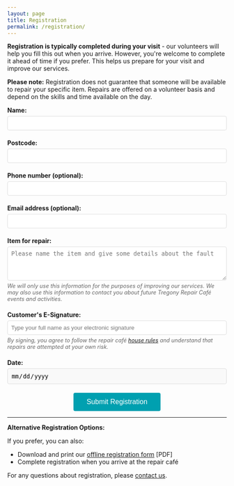 ```yaml
---
layout: page
title: Registration
permalink: /registration/
---
```


**Registration is typically completed during your visit** - our volunteers will help you fill this out when you arrive. However, you're welcome to complete it ahead of time if you prefer. This helps us prepare for your visit and improve our services.

**Please note:** Registration does not guarantee that someone will be available to repair your specific item. Repairs are offered on a volunteer basis and depend on the skills and time available on the day.

<form action="https://formspree.io/f/xvgrgdbk" method="POST" id="registrationForm" style="max-width: 600px; margin: 0 auto;">
  <div style="margin-bottom: 20px;">
    <label for="name" style="display: block; margin-bottom: 5px; font-weight: bold;">Name:</label>
    <input type="text" id="name" name="name" required style="width: 100%; padding: 8px; border: 1px solid #ddd; border-radius: 4px;">
  </div>

  <div style="margin-bottom: 20px;">
    <label for="postcode" style="display: block; margin-bottom: 5px; font-weight: bold;">Postcode:</label>
    <input type="text" id="postcode" name="postcode" required style="width: 100%; padding: 8px; border: 1px solid #ddd; border-radius: 4px;">
  </div>

  <div style="margin-bottom: 20px;">
    <label for="phone" style="display: block; margin-bottom: 5px; font-weight: bold;">Phone number (optional):</label>
    <input type="tel" id="phone" name="phone" style="width: 100%; padding: 8px; border: 1px solid #ddd; border-radius: 4px;">
  </div>

  <div style="margin-bottom: 20px;">
    <label for="email" style="display: block; margin-bottom: 5px; font-weight: bold;">Email address (optional):</label>
    <input type="email" id="email" name="email" style="width: 100%; padding: 8px; border: 1px solid #ddd; border-radius: 4px;">
  </div>

  <div id="emailCopyDiv" style="margin-bottom: 20px; display: none;">
    <input type="checkbox" id="emailCopy" style="margin-right: 8px;">
    <label for="emailCopy" style="font-weight: bold;">Send me a copy of this registration</label>
    <input type="hidden" id="ccEmail" name="_cc" value="">
  </div>

  <div style="margin-bottom: 20px;">
    <label for="item" style="display: block; margin-bottom: 5px; font-weight: bold;">Item for repair:</label>
    <textarea id="item" name="item" required rows="4" style="width: 100%; padding: 8px; border: 1px solid #ddd; border-radius: 4px;" placeholder="Please name the item and give some details about the fault"></textarea>
    <p style="font-size: 0.9em; color: #666; margin-top: 5px; font-style: italic;">
      We will only use this information for the purposes of improving our services. We may also use this information to contact you about future Tregony Repair Café events and activities.
    </p>
  </div>

  <div style="margin-bottom: 20px;">
    <label for="signature" style="display: block; margin-bottom: 5px; font-weight: bold;">Customer's E-Signature:</label>
    <input type="text" id="signature" name="signature" required style="width: 100%; padding: 8px; border: 1px solid #ddd; border-radius: 4px;" placeholder="Type your full name as your electronic signature">
    <p style="font-size: 0.9em; color: #666; margin-top: 5px; font-style: italic;">
      By signing, you agree to follow the repair café <a href="/downloads/disclaimer.pdf" target="_blank">house rules</a> and understand that repairs are attempted at your own risk.
    </p>
  </div>

  <div style="margin-bottom: 20px;">
    <label for="date" style="display: block; margin-bottom: 5px; font-weight: bold;">Date:</label>
    <input type="date" id="date" name="date" required readonly style="width: 100%; padding: 8px; border: 1px solid #ddd; border-radius: 4px; background-color: #f9f9f9;">
  </div>

  <div style="text-align: center;">
    <button type="submit" style="background-color: rgb(0,160,176); color: white; padding: 12px 30px; border: none; border-radius: 4px; font-size: 16px; cursor: pointer;">Submit Registration</button>
  </div>
</form>

<script>
// Auto-fill today's date
document.getElementById('date').value = new Date().toISOString().split('T')[0];

// Show/hide email copy option based on email input
const emailInput = document.getElementById('email');
const emailCopyDiv = document.getElementById('emailCopyDiv');
const emailCopyCheckbox = document.getElementById('emailCopy');
const ccEmailHidden = document.getElementById('ccEmail');

emailInput.addEventListener('input', function() {
  if (this.value.trim() !== '') {
    emailCopyDiv.style.display = 'block';
  } else {
    emailCopyDiv.style.display = 'none';
    emailCopyCheckbox.checked = false;
    ccEmailHidden.value = '';
  }
});

emailCopyCheckbox.addEventListener('change', function() {
  if (this.checked) {
    ccEmailHidden.value = emailInput.value;
  } else {
    ccEmailHidden.value = '';
  }
});

// Update CC email when email input changes
emailInput.addEventListener('input', function() {
  if (emailCopyCheckbox.checked) {
    ccEmailHidden.value = this.value;
  }
});
</script>

---

**Alternative Registration Options:**

If you prefer, you can also:
- Download and print our [offline registration form](/downloads/registration.pdf) [PDF]
- Complete registration when you arrive at the repair café

For any questions about registration, please [contact us](/support/).